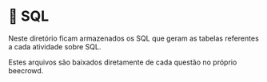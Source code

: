 # 🧾 SQL

Neste diretório ficam armazenados os SQL que geram as tabelas referentes a cada atividade sobre SQL.

Estes arquivos são baixados diretamente de cada questão no próprio beecrowd.
